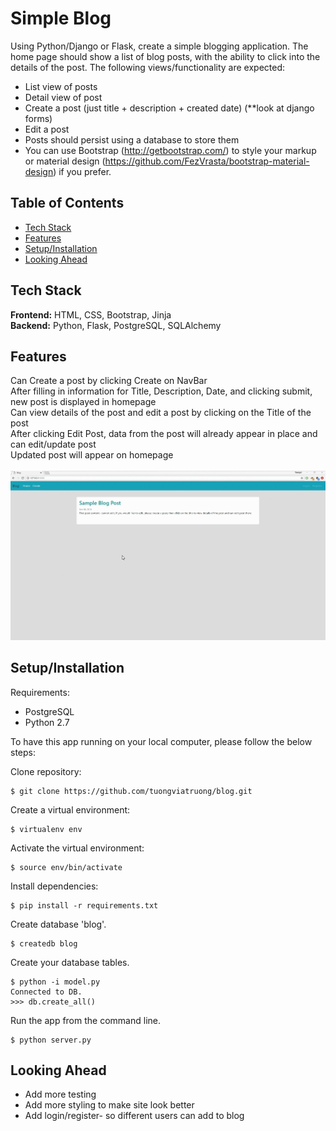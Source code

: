 # Simple Blog
Using Python/Django or Flask, create a simple blogging application. The home page should show a list of blog posts, with the ability to click into the details of the post. The following views/functionality are expected:
<br>
* List view of posts
* Detail view of post
* Create a post (just title + description + created date) (**look at django forms)
* Edit a post
* Posts should persist using a database to store them
* You can use Bootstrap (http://getbootstrap.com/) to style your markup or material design (https://github.com/FezVrasta/bootstrap-material-design) if you prefer.

## Table of Contents

* [Tech Stack](#tech-stack)
* [Features](#features)
* [Setup/Installation](#installation)
* [Looking Ahead](#future)

## <a name="tech-stack"></a>Tech Stack

__Frontend:__ HTML, CSS, Bootstrap, Jinja <br>
__Backend:__ Python, Flask, PostgreSQL, SQLAlchemy<br>

## <a name="features"></a> Features

Can Create a post by clicking Create on NavBar <br>
After filling in information for Title, Description, Date, and clicking submit, new post is displayed in homepage<br>
Can view details of the post and edit a post by clicking on the Title of the post <br>
After clicking Edit Post, data from the post will already appear in place and can edit/update post <br>
Updated post will appear on homepage <br><br>
<img src="/static/blog.gif">

## <a name="installation"></a>Setup/Installation

Requirements:

- PostgreSQL
- Python 2.7

To have this app running on your local computer, please follow the below steps:

Clone repository:
```
$ git clone https://github.com/tuongviatruong/blog.git
```
Create a virtual environment:
```
$ virtualenv env
```
Activate the virtual environment:
```
$ source env/bin/activate
```
Install dependencies:
```
$ pip install -r requirements.txt
```

Create database 'blog'.
```
$ createdb blog
```
Create your database tables.
```
$ python -i model.py
Connected to DB.
>>> db.create_all()

```
Run the app from the command line.
```
$ python server.py
```

## <a name='future'></a> Looking Ahead
* Add more testing
* Add more styling to make site look better
* Add login/register- so different users can add to blog
